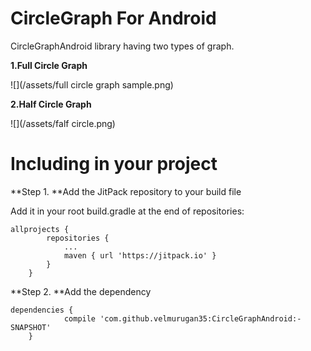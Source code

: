 # CircleGraph For Android

CircleGraphAndroid library having two types of graph.

**1.Full Circle Graph**

![](/assets/full circle graph sample.png)



**2.Half Circle Graph**

![](/assets/falf circle.png)

# Including in your project

**Step 1. **Add the JitPack repository to your build file

Add it in your root build.gradle at the end of repositories:

```
allprojects {
        repositories {
            ...
            maven { url 'https://jitpack.io' }
        }
    }
```

**Step 2. **Add the dependency

```
dependencies {
            compile 'com.github.velmurugan35:CircleGraphAndroid:-SNAPSHOT'
    }
```



